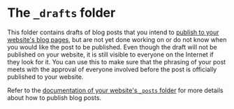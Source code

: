 # The `_drafts` folder

This folder contains drafts of blog posts that you intend to [publish to your website's blog pages](../_posts/), but are not yet done working on or do not know when you would like the post to be published. Even though the draft will not be published on your website, it is still visible to everyone on the Internet if they look for it. You can use this to make sure that the phrasing of your post meets with the approval of everyone involved before the post is officially published to your website.

Refer to the [documentation of your website's `_posts` folder](../_posts/README.md) for more details about how to publish blog posts.
